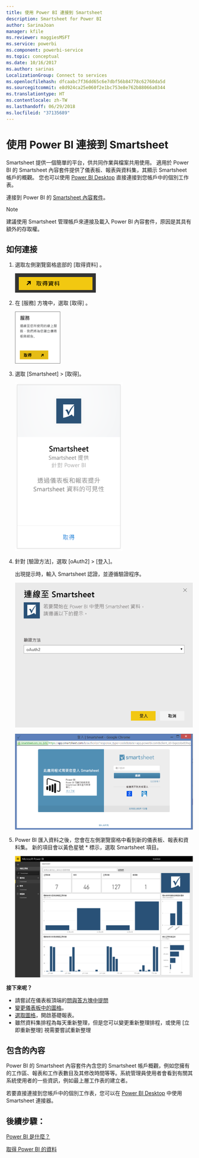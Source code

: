 ```yaml
---
title: 使用 Power BI 連接到 Smartsheet
description: Smartsheet for Power BI
author: SarinaJoan
manager: kfile
ms.reviewer: maggiesMSFT
ms.service: powerbi
ms.component: powerbi-service
ms.topic: conceptual
ms.date: 10/16/2017
ms.author: sarinas
LocalizationGroup: Connect to services
ms.openlocfilehash: dfcaabc7f36dd65c6e7dbf56b84778c62760da5d
ms.sourcegitcommit: e8d924ca25e060f2e1bc753e8e762b88066a0344
ms.translationtype: HT
ms.contentlocale: zh-TW
ms.lasthandoff: 06/29/2018
ms.locfileid: "37135689"
---
```

# <a name="connect-to-smartsheet-with-power-bi"></a>使用 Power BI 連接到 Smartsheet
Smartsheet 提供一個簡單的平台，供共同作業與檔案共用使用。 適用於 Power BI 的 Smartsheet 內容套件提供了儀表板、報表與資料集，其顯示 Smartsheet 帳戶的概觀。 您也可以使用 [Power BI Desktop](desktop-connect-to-data.md) 直接連接到您帳戶中的個別工作表。 

連接到 Power BI 的 [Smartsheet 內容套件](https://app.powerbi.com/groups/me/getdata/services/smartsheet)。

>[!NOTE]
>建議使用 Smartsheet 管理帳戶來連接及載入 Power BI 內容套件，原因是其具有額外的存取權。

## <a name="how-to-connect"></a>如何連接
1. 選取左側瀏覽窗格底部的 [取得資料]  。
   
   ![](media/service-connect-to-smartsheet/pbi_getdata.png)
2. 在 [服務]  方塊中，選取 [取得] 。
   
   ![](media/service-connect-to-smartsheet/pbi_getservices.png) 
3. 選取 [Smartsheet] \> [取得]。
   
   ![](media/service-connect-to-smartsheet/smartsheet.png)
4. 針對 [驗證方法]，選取 [oAuth2] \> [登入]。
   
   出現提示時，輸入 Smartsheet 認證，並遵循驗證程序。
   
   ![](media/service-connect-to-smartsheet/creds.png)
   
   ![](media/service-connect-to-smartsheet/creds2.png)
5. Power BI 匯入資料之後，您會在左側瀏覽窗格中看到新的儀表板、報表和資料集。 新的項目會以黃色星號 \* 標示，選取 Smartsheet 項目。
   
   ![](media/service-connect-to-smartsheet/dashboard.png)

**接下來呢？**

* 請嘗試在儀表板頂端的[問與答方塊中提問](power-bi-q-and-a.md)
* [變更儀表板中的圖格](service-dashboard-edit-tile.md)。
* [選取圖格](service-dashboard-tiles.md)，開啟基礎報表。
* 雖然資料集排程為每天重新整理，但是您可以變更重新整理排程，或使用 [立即重新整理] 視需要嘗試重新整理

## <a name="whats-included"></a>包含的內容
Power BI 的 Smartsheet 內容套件內含您的 Smartsheet 帳戶概觀，例如您擁有的工作區、報表和工作表數目及其修改時間等等。系統管理員使用者會看到有關其系統使用者的一些資訊，例如最上層工作表的建立者。  

若要直接連接到您帳戶中的個別工作表，您可以在 [Power BI Desktop](desktop-connect-to-data.md) 中使用 Smartsheet 連接器。  

## <a name="next-steps"></a>後續步驟：

[Power BI 是什麼？](power-bi-overview.md)

[取得 Power BI 的資料](service-get-data.md)